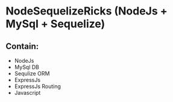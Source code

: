# NodeSequelizeRicks (NodeJs + MySql + Sequelize)

## Contain:
- NodeJs
- MySql DB
- Sequlize ORM
- ExpressJs 
- ExpressJs Routing
- Javascript
